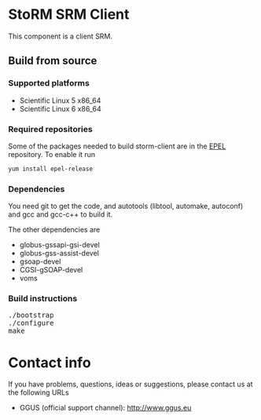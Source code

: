 StoRM SRM Client
===============================

This component is a client SRM.

## Build from source

### Supported platforms

* Scientific Linux 5 x86_64
* Scientific Linux 6 x86_64

### Required repositories

Some of the packages needed to build storm-client are in the [EPEL](http://fedoraproject.org/wiki/EPEL) 
repository. To enable it run

```bash
yum install epel-release
```

### Dependencies

You need git to get the code, and autotools (libtool, automake, autoconf) and gcc and gcc-c++ to build it.

The other dependencies are

* globus-gssapi-gsi-devel
* globus-gss-assist-devel
* gsoap-devel
* CGSI-gSOAP-devel
* voms

### Build instructions

<pre>
./bootstrap
./configure  
make
</pre>

# Contact info

If you have problems, questions, ideas or suggestions, please contact us at
the following URLs

* GGUS (official support channel): http://www.ggus.eu
